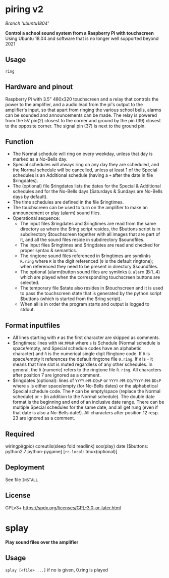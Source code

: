 # piring v2
_Branch 'ubuntu1804'_

**Control a school sound system from a Raspberry Pi with touchscreen**
Using Ubuntu 18.04 and software that is no longer well supported beyond 2021

## Usage
`ring`

## Hardware and pinout
Raspberry Pi with 3.5" 480x320 touchscreen and a relay that controls the
power to the amplifier, and a audio lead from the pi's output to the
amplifier's input, so that apart from ringing the various school bells,
alarms can be sounded and announcements can be made. The relay is powered from
the 5V pin(2) closest to the corner and ground by the pin (39) closest to the
opposite corner. The signal pin (37) is next to the ground pin.

## Function
* The Normal schedule will ring on every weekday, unless that day is marked as
  a No-Bells day.
* Special schedules will always ring on any day they are scheduled, and the
  Normal schedule will be cancelled, unless at least 1 of the Special
  schedules is an Additional schedule (having a `+` after the date in file
  $ringdates).
* The (optional) file $ringdates lists the dates for the Special & Additional
  schedules and for the No-Bells days (Saturdays & Sundays are No-Bells days
  by default).
* The time schedules are defined in the file $ringtimes.
* The touchscreen can be used to turn on the amplifier to make an announcement
  or play (alarm) sound files.
* Operational sequence:
  - The input files $ringdates and $ringtimes are read from the same directory
    as where the $ring script resides, the $buttons script is in subdirectory
    $touchscreen together with all images that are part of it, and all the
    sound files reside in subdirectory $soundfiles.
  - The input files $ringtimes and $ringdates are read and checked for proper
    syntax & semantics.
  - The ringtone sound files referenced in $ringtimes are symlinks `R.ring`
    where `R` is the digit referenced (`0` is the default ringtone);
    when referenced they need to be present in directory $soundfiles.
  - The optional (alarm)button sound files are symlinks `B.alarm` (B:1..4)
    which are played when the corresponding touchscreen buttons are selected.
  - The temporary file $state also resides in $touchscreen and it is used to
    pass the touchscreen state that is generated by the python script $buttons
    (which is started from the $ring script).
  - When all is in order the program starts and output is logged to stdout.

## Format inputfiles
* All lines starting with `#` as the first character are skipped as comments.
* $ringtimes: lines with `HH:MMsR` where `s` is Schedule (Normal schedule is
  space/empty, and Special schedule codes have an alphabetic character) and
  `R` is the numerical single digit Ringtone code. If `R` is space/empty it
  references the default ringtone file `0.ring`. If `R` is `-` it means that
  time slot is muted regardless of any other schedules. In general, the `R`
  (numeric) refers to the ringtone file `R.ring`.
  All characters after position 7 are ignored as a comment.
* $ringdates (optional): lines of `YYYY-MM-DDsP` or `YYYY-MM-DD/YYYY-MM-DDsP`
  where `s` is either space/empty (for No-Bells dates) or the alphabetical
  Special schedule code. The `P` can be empty/space (replace the Normal
  schedule) or `+` (in addition to the Normal schedule). The double date format
  is the beginning and end of an inclusive date range.
  There can be multiple Special schedules for the same date, and all get rung
  (even if that date is also a No-Bells date!).
  All characters after position 12 resp. 23 are ignored as a comment.

## Required
wiringpi(gpio) coreutils(sleep fold readlink) sox(play) date
[$buttons: python2.7 python-pygame] [`rc.local`: tmux(optional)]

## Deployment
See file `INSTALL`

## License
GPLv3+  https://spdx.org/licenses/GPL-3.0-or-later.html


# splay
**Play sound files over the amplifier**

## Usage
`splay [<file> ...]`
    if no <file> is given, 0.ring is played

